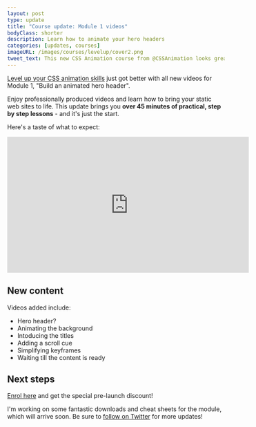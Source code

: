 ```yaml
---
layout: post
type: update
title: "Course update: Module 1 videos"
bodyClass: shorter
description: Learn how to animate your hero headers
categories: [updates, courses]
imageURL: /images/courses/levelup/cover2.png
tweet_text: This new CSS Animation course from @CSSAnimation looks great http://courses.cssanimation.rocks/p/level-up
---
```


[Level up your CSS animation skills](http://courses.cssanimation.rocks/p/level-up) just got better with all new videos for Module 1, "Build an animated hero header".

Enjoy professionally produced videos and learn how to bring your static web sites to life. This update brings you **over 45 minutes of practical, step by step lessons** - and it's just the start.

Here's a taste of what to expect:

<div class="videoWrapper">
  <iframe width="560" height="315" src="https://www.youtube.com/embed/0jhDAVkdsAI?modestbranding=1&cc_load_policy=0&iv_load_policy=3&vq=hd720" frameborder="0" allowfullscreen></iframe>
</div>

## New content

Videos added include:

* Hero header?
* Animating the background
* Intoducing the titles
* Adding a scroll cue
* Simplifying keyframes
* Waiting till the content is ready

## Next steps

[Enrol here](http://courses.cssanimation.rocks/p/level-up) and get the special pre-launch discount!

I'm working on some fantastic downloads and cheat sheets for the module, which will arrive soon. Be sure to [follow on Twitter](https://twitter.com/cssanimation) for more updates!


